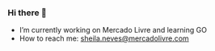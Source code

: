 ### Hi there 👋

- I’m currently working on Mercado Livre and learning GO
- How to reach me: sheila.neves@mercadolivre.com

